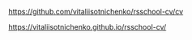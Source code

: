 https://github.com/vitaliisotnichenko/rsschool-cv/cv

https://vitaliisotnichenko.github.io/rsschool-cv/
